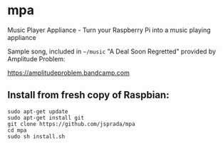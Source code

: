 # mpa
Music Player Appliance - Turn your Raspberry Pi into a music playing appliance

Sample song, included in `~/music` "A Deal Soon Regretted" provided by Amplitude Problem:
 

https://amplitudeproblem.bandcamp.com

## Install from fresh copy of Raspbian:
    sudo apt-get update
    sudo apt-get install git
    git clone https://github.com/jsprada/mpa
    cd mpa
    sudo sh install.sh
